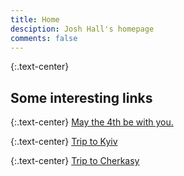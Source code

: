 ```yaml
---
title: Home
desciption: Josh Hall's homepage
comments: false
---
```


{:.text-center}
## Some interesting links

{:.text-center}
[May the 4th be with you.](/projects/starfield/)

{:.text-center}
[Trip to Kyiv](kyiv)

{:.text-center}
[Trip to Cherkasy](cherkasy)